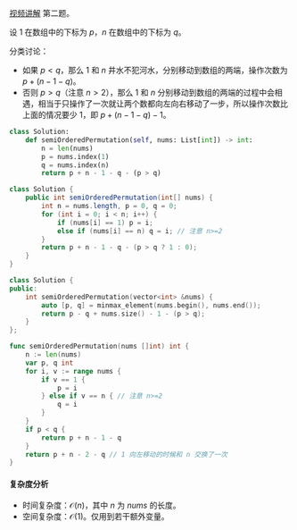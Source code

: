 [视频讲解](https://www.bilibili.com/video/BV1do4y1K7Wq/) 第二题。

设 $1$ 在数组中的下标为 $p$，$n$ 在数组中的下标为 $q$。

分类讨论：

- 如果 $p<q$，那么 $1$ 和 $n$ 井水不犯河水，分别移动到数组的两端，操作次数为 $p + (n-1-q)$。
- 否则 $p>q$（注意 $n>2$），那么 $1$ 和 $n$ 分别移动到数组的两端的过程中会相遇，相当于只操作了一次就让两个数都向左向右移动了一步，所以操作次数比上面的情况要少 $1$，即 $p + (n-1-q) - 1$。

```py [sol-Python3]
class Solution:
    def semiOrderedPermutation(self, nums: List[int]) -> int:
        n = len(nums)
        p = nums.index(1)
        q = nums.index(n)
        return p + n - 1 - q - (p > q)
```

```java [sol-Java]
class Solution {
    public int semiOrderedPermutation(int[] nums) {
        int n = nums.length, p = 0, q = 0;
        for (int i = 0; i < n; i++) {
            if (nums[i] == 1) p = i;
            else if (nums[i] == n) q = i; // 注意 n>=2
        }
        return p + n - 1 - q - (p > q ? 1 : 0);
    }
}
```

```cpp [sol-C++]
class Solution {
public:
    int semiOrderedPermutation(vector<int> &nums) {
        auto [p, q] = minmax_element(nums.begin(), nums.end());
        return p - q + nums.size() - 1 - (p > q);
    }
};
```

```go [sol-Go]
func semiOrderedPermutation(nums []int) int {
	n := len(nums)
	var p, q int
	for i, v := range nums {
		if v == 1 {
			p = i
		} else if v == n { // 注意 n>=2
			q = i
		}
	}
	if p < q {
		return p + n - 1 - q
	}
	return p + n - 2 - q // 1 向左移动的时候和 n 交换了一次
}
```

#### 复杂度分析

- 时间复杂度：$\mathcal{O}(n)$，其中 $n$ 为 $\textit{nums}$ 的长度。
- 空间复杂度：$\mathcal{O}(1)$。仅用到若干额外变量。
